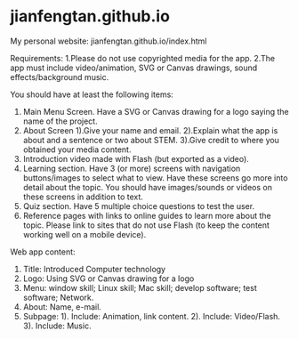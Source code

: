 # jianfengtan.github.io
My personal website: jianfengtan.github.io/index.html


Requirements:
1.Please do not use copyrighted media for the app. 
2.The app must include video/animation, SVG or Canvas drawings, sound effects/background music.

You should have at least the following items:
1. Main Menu Screen. Have a SVG or Canvas drawing for a logo saying the name of the project.
2. About Screen
	1).Give your name and email.
	2).Explain what the app is about and a sentence or two about STEM.
	3).Give credit to where you obtained your media content.
3. Introduction video made with Flash (but exported as a video).
4. Learning section. Have 3 (or more) screens with navigation buttons/images to select what to view. Have these screens go more into detail about the topic. You should have images/sounds or videos on these screens in addition to text.
5. Quiz section. Have 5 multiple choice questions to test the user.
6. Reference pages with links to online guides to learn more about the topic. Please link to sites that do not use Flash (to keep the content working well on a mobile device).


Web app content:
1. Title: Introduced Computer technology
2. Logo: Using SVG or Canvas drawing for a logo
3. Menu: window skill; Linux skill; Mac skill; develop software; test software; Network.
4. About: Name, e-mail.
5. Subpage: 
   1). Include: Animation, link content.
   2). Include: Video/Flash.
   3). Include: Music.

